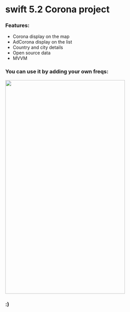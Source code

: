 # swift 5.2 Corona project


### Features:
 * Corona display on the map 
 * AdCorona display on the list
 * Country and city details
 * Open source data
 * MVVM 

### You can use it by adding your own freqs:
<img src="https://github.com/ikbalyasar/Corona/blob/master/corona.gif" height="667" width="375">


### :)

